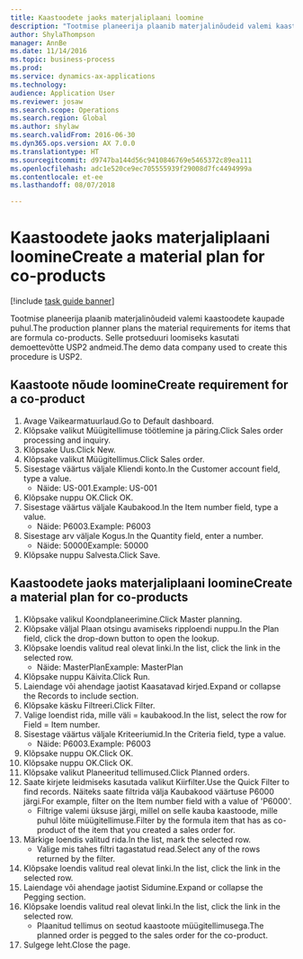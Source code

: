 ```yaml
--- 
title: Kaastoodete jaoks materjaliplaani loomine
description: "Tootmise planeerija plaanib materjalinõudeid valemi kaastoodete kaupade puhul."
author: ShylaThompson
manager: AnnBe
ms.date: 11/14/2016
ms.topic: business-process
ms.prod: 
ms.service: dynamics-ax-applications
ms.technology: 
audience: Application User
ms.reviewer: josaw
ms.search.scope: Operations
ms.search.region: Global
ms.author: shylaw
ms.search.validFrom: 2016-06-30
ms.dyn365.ops.version: AX 7.0.0
ms.translationtype: HT
ms.sourcegitcommit: d9747ba144d56c9410846769e5465372c89ea111
ms.openlocfilehash: adc1e520ce9ec705555939f29008d7fc4494999a
ms.contentlocale: et-ee
ms.lasthandoff: 08/07/2018

---
```

# <a name="create-a-material-plan-for-co-products"></a><span data-ttu-id="e2fa2-103">Kaastoodete jaoks materjaliplaani loomine</span><span class="sxs-lookup"><span data-stu-id="e2fa2-103">Create a material plan for co-products</span></span>

[!include [task guide banner](../../includes/task-guide-banner.md)]

<span data-ttu-id="e2fa2-104">Tootmise planeerija plaanib materjalinõudeid valemi kaastoodete kaupade puhul.</span><span class="sxs-lookup"><span data-stu-id="e2fa2-104">The production planner plans the material requirements for items that are formula co-products.</span></span> <span data-ttu-id="e2fa2-105">Selle protseduuri loomiseks kasutati demoettevõtte USP2 andmeid.</span><span class="sxs-lookup"><span data-stu-id="e2fa2-105">The demo data company used to create this procedure is USP2.</span></span>


## <a name="create-requirement-for-a-co-product"></a><span data-ttu-id="e2fa2-106">Kaastoote nõude loomine</span><span class="sxs-lookup"><span data-stu-id="e2fa2-106">Create requirement for a co-product</span></span>
1. <span data-ttu-id="e2fa2-107">Avage Vaikearmatuurlaud.</span><span class="sxs-lookup"><span data-stu-id="e2fa2-107">Go to Default dashboard.</span></span>
2. <span data-ttu-id="e2fa2-108">Klõpsake valikut Müügitellimuse töötlemine ja päring.</span><span class="sxs-lookup"><span data-stu-id="e2fa2-108">Click Sales order processing and inquiry.</span></span>
3. <span data-ttu-id="e2fa2-109">Klõpsake Uus.</span><span class="sxs-lookup"><span data-stu-id="e2fa2-109">Click New.</span></span>
4. <span data-ttu-id="e2fa2-110">Klõpsake valikut Müügitellimus.</span><span class="sxs-lookup"><span data-stu-id="e2fa2-110">Click Sales order.</span></span>
5. <span data-ttu-id="e2fa2-111">Sisestage väärtus väljale Kliendi konto.</span><span class="sxs-lookup"><span data-stu-id="e2fa2-111">In the Customer account field, type a value.</span></span>
    * <span data-ttu-id="e2fa2-112">Näide: US-001.</span><span class="sxs-lookup"><span data-stu-id="e2fa2-112">Example: US-001</span></span>  
6. <span data-ttu-id="e2fa2-113">Klõpsake nuppu OK.</span><span class="sxs-lookup"><span data-stu-id="e2fa2-113">Click OK.</span></span>
7. <span data-ttu-id="e2fa2-114">Sisestage väärtus väljale Kaubakood.</span><span class="sxs-lookup"><span data-stu-id="e2fa2-114">In the Item number field, type a value.</span></span>
    * <span data-ttu-id="e2fa2-115">Näide: P6003.</span><span class="sxs-lookup"><span data-stu-id="e2fa2-115">Example: P6003</span></span>  
8. <span data-ttu-id="e2fa2-116">Sisestage arv väljale Kogus.</span><span class="sxs-lookup"><span data-stu-id="e2fa2-116">In the Quantity field, enter a number.</span></span>
    * <span data-ttu-id="e2fa2-117">Näide: 50000</span><span class="sxs-lookup"><span data-stu-id="e2fa2-117">Example: 50000</span></span>  
9. <span data-ttu-id="e2fa2-118">Klõpsake nuppu Salvesta.</span><span class="sxs-lookup"><span data-stu-id="e2fa2-118">Click Save.</span></span>

## <a name="create-a-material-plan-for-co-products"></a><span data-ttu-id="e2fa2-119">Kaastoodete jaoks materjaliplaani loomine</span><span class="sxs-lookup"><span data-stu-id="e2fa2-119">Create a material plan for co-products</span></span>
1. <span data-ttu-id="e2fa2-120">Klõpsake valikul Koondplaneerimine.</span><span class="sxs-lookup"><span data-stu-id="e2fa2-120">Click Master planning.</span></span>
2. <span data-ttu-id="e2fa2-121">Klõpsake väljal Plaan otsingu avamiseks ripploendi nuppu.</span><span class="sxs-lookup"><span data-stu-id="e2fa2-121">In the Plan field, click the drop-down button to open the lookup.</span></span>
3. <span data-ttu-id="e2fa2-122">Klõpsake loendis valitud real olevat linki.</span><span class="sxs-lookup"><span data-stu-id="e2fa2-122">In the list, click the link in the selected row.</span></span>
    * <span data-ttu-id="e2fa2-123">Näide: MasterPlan</span><span class="sxs-lookup"><span data-stu-id="e2fa2-123">Example: MasterPlan</span></span>  
4. <span data-ttu-id="e2fa2-124">Klõpsake nuppu Käivita.</span><span class="sxs-lookup"><span data-stu-id="e2fa2-124">Click Run.</span></span>
5. <span data-ttu-id="e2fa2-125">Laiendage või ahendage jaotist Kaasatavad kirjed.</span><span class="sxs-lookup"><span data-stu-id="e2fa2-125">Expand or collapse the Records to include section.</span></span>
6. <span data-ttu-id="e2fa2-126">Klõpsake käsku Filtreeri.</span><span class="sxs-lookup"><span data-stu-id="e2fa2-126">Click Filter.</span></span>
7. <span data-ttu-id="e2fa2-127">Valige loendist rida, mille väli = kaubakood.</span><span class="sxs-lookup"><span data-stu-id="e2fa2-127">In the list, select the row for Field = Item number.</span></span>
8. <span data-ttu-id="e2fa2-128">Sisestage väärtus väljale Kriteeriumid.</span><span class="sxs-lookup"><span data-stu-id="e2fa2-128">In the Criteria field, type a value.</span></span>
    * <span data-ttu-id="e2fa2-129">Näide: P6003.</span><span class="sxs-lookup"><span data-stu-id="e2fa2-129">Example: P6003</span></span>  
9. <span data-ttu-id="e2fa2-130">Klõpsake nuppu OK.</span><span class="sxs-lookup"><span data-stu-id="e2fa2-130">Click OK.</span></span>
10. <span data-ttu-id="e2fa2-131">Klõpsake nuppu OK.</span><span class="sxs-lookup"><span data-stu-id="e2fa2-131">Click OK.</span></span>
11. <span data-ttu-id="e2fa2-132">Klõpsake valikut Planeeritud tellimused.</span><span class="sxs-lookup"><span data-stu-id="e2fa2-132">Click Planned orders.</span></span>
12. <span data-ttu-id="e2fa2-133">Saate kirjete leidmiseks kasutada valikut Kiirfilter.</span><span class="sxs-lookup"><span data-stu-id="e2fa2-133">Use the Quick Filter to find records.</span></span> <span data-ttu-id="e2fa2-134">Näiteks saate filtrida välja Kaubakood väärtuse P6000 järgi.</span><span class="sxs-lookup"><span data-stu-id="e2fa2-134">For example, filter on the Item number field with a value of 'P6000'.</span></span>
    * <span data-ttu-id="e2fa2-135">Filtrige valemi üksuse järgi, millel on selle kauba kaastoode, mille puhul lõite müügitellimuse.</span><span class="sxs-lookup"><span data-stu-id="e2fa2-135">Filter by the formula item that has as co-product of the item that you created a sales order for.</span></span>  
13. <span data-ttu-id="e2fa2-136">Märkige loendis valitud rida.</span><span class="sxs-lookup"><span data-stu-id="e2fa2-136">In the list, mark the selected row.</span></span>
    * <span data-ttu-id="e2fa2-137">Valige mis tahes filtri tagastatud read.</span><span class="sxs-lookup"><span data-stu-id="e2fa2-137">Select any of the rows returned by the filter.</span></span>  
14. <span data-ttu-id="e2fa2-138">Klõpsake loendis valitud real olevat linki.</span><span class="sxs-lookup"><span data-stu-id="e2fa2-138">In the list, click the link in the selected row.</span></span>
15. <span data-ttu-id="e2fa2-139">Laiendage või ahendage jaotist Sidumine.</span><span class="sxs-lookup"><span data-stu-id="e2fa2-139">Expand or collapse the Pegging section.</span></span>
16. <span data-ttu-id="e2fa2-140">Klõpsake loendis valitud real olevat linki.</span><span class="sxs-lookup"><span data-stu-id="e2fa2-140">In the list, click the link in the selected row.</span></span>
    * <span data-ttu-id="e2fa2-141">Plaanitud tellimus on seotud kaastoote müügitellimusega.</span><span class="sxs-lookup"><span data-stu-id="e2fa2-141">The planned order is pegged to the sales order for the co-product.</span></span>  
17. <span data-ttu-id="e2fa2-142">Sulgege leht.</span><span class="sxs-lookup"><span data-stu-id="e2fa2-142">Close the page.</span></span>


